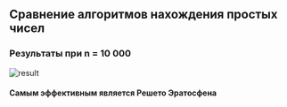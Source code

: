 ## Сравнение алгоритмов нахождения простых чисел

### Результаты при n = 10 000

![result](/result.png)

#### Самым эффективным является Решето Эратосфена
